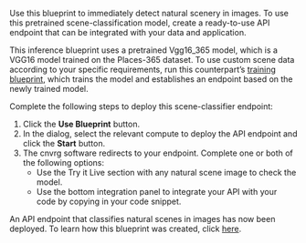 Use this blueprint to immediately detect natural scenery in images. To use this pretrained scene-classification model, create a ready-to-use API endpoint that can be integrated with your data and application.

This inference blueprint uses a pretrained Vgg16_365 model, which is a VGG16 model trained on the Places-365 dataset. To use custom scene data according to your specific requirements, run this counterpart’s [training blueprint](https://metacloud.cloud.cnvrg.io/marketplace/blueprints/scene-classification-training), which trains the model and establishes an endpoint based on the newly trained model.

Complete the following steps to deploy this scene-classifier endpoint:
1. Click the **Use Blueprint** button.
2. In the dialog, select the relevant compute to deploy the API endpoint and click the **Start** button.
3. The cnvrg software redirects to your endpoint. Complete one or both of the following options:
   - Use the Try it Live section with any natural scene image to check the model.
   - Use the bottom integration panel to integrate your API with your code by copying in your code snippet.

An API endpoint that classifies natural scenes in images has now been deployed. To learn how this blueprint was created, click [here](https://github.com/cnvrg/scene-classification).

